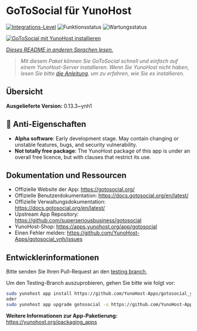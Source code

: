 <!--
N.B.: Diese README wurde automatisch von <https://github.com/YunoHost/apps/tree/master/tools/readme_generator> generiert.
Sie darf NICHT von Hand bearbeitet werden.
-->

# GoToSocial für YunoHost

[![Integrations-Level](https://dash.yunohost.org/integration/gotosocial.svg)](https://dash.yunohost.org/appci/app/gotosocial) ![Funktionsstatus](https://ci-apps.yunohost.org/ci/badges/gotosocial.status.svg) ![Wartungsstatus](https://ci-apps.yunohost.org/ci/badges/gotosocial.maintain.svg)

[![GoToSocial mit YunoHost installieren](https://install-app.yunohost.org/install-with-yunohost.svg)](https://install-app.yunohost.org/?app=gotosocial)

*[Dieses README in anderen Sprachen lesen.](./ALL_README.md)*

> *Mit diesem Paket können Sie GoToSocial schnell und einfach auf einem YunoHost-Server installieren.
Wenn Sie YunoHost nicht haben, lesen Sie bitte [die Anleitung](https://yunohost.org/#/install), um zu erfahren, wie Sie es installieren.*

## Übersicht


**Ausgelieferte Version:** 0.13.3~ynh1
## :red_circle: Anti-Eigenschaften

- **Alpha software**: Early development stage. May contain changing or unstable features, bugs, and security vulnerability.
- **Not totally free package**: The YunoHost package of this app is under an overall free licence, but with clauses that restrict its use.

## Dokumentation und Ressourcen

- Offizielle Website der App: <https://gotosocial.org/>
- Offizielle Benutzerdokumentation: <https://docs.gotosocial.org/en/latest/>
- Offizielle Verwaltungsdokumentation: <https://docs.gotosocial.org/en/latest/>
- Upstream App Repository: <https://github.com/superseriousbusiness/gotosocial>
- YunoHost-Shop: <https://apps.yunohost.org/app/gotosocial>
- Einen Fehler melden: <https://github.com/YunoHost-Apps/gotosocial_ynh/issues>

## Entwicklerinformationen

Bitte senden Sie Ihren Pull-Request an den [testing branch](https://github.com/YunoHost-Apps/gotosocial_ynh/tree/testing),


Um den Testing-Branch auszuprobieren, gehen Sie bitte wie folgt vor:

```bash
sudo yunohost app install https://github.com/YunoHost-Apps/gotosocial_ynh/tree/testing --debug
oder
sudo yunohost app upgrade gotosocial -u https://github.com/YunoHost-Apps/gotosocial_ynh/tree/testing --debug
```

**Weitere Informationen zur App-Paketierung:** <https://yunohost.org/packaging_apps>
